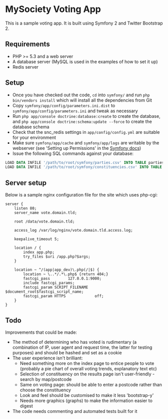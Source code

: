 # MySociety Voting App
This is a sample voting app. It is built using Symfony 2 and Twitter Bootstrap 2.

## Requirements
* PHP >= 5.3 and a web server
* A database server (MySQL is used in the examples of how to set it up)
* Redis server

## Setup
* Once you have checked out the code, `cd` into `symfony/` and run `php bin/vendors install` which will install all the dependencies from Git
* Copy `symfony/app/config/parameters.ini.dist` to `symfony/app/config/parameters.ini` and tweak as necessary
* Run `php app/console doctrine:database:create` to create the database, and `php app/console doctrine:schema:update --force` to create the database schema
* Check that the snc\_redis settings in `app/config/config.yml` are suitable for your environment
* Make sure `symfony/app/cache` and `symfony/app/logs` are writable by the webserver (see 'Setting up Permissions' in the [Symfony docs](http://symfony.com/doc/current/book/installation.html))
* Issue the following SQL commands against your database:

```sql
LOAD DATA INFILE '/path/to/root/symfony/parties.csv' INTO TABLE parties FIELDS TERMINATED BY ',' OPTIONALLY ENCLOSED BY '"' (name);
LOAD DATA INFILE '/path/to/root/symfony/constituencies.csv' INTO TABLE constituencies FIELDS TERMINATED BY ',' OPTIONALLY ENCLOSED BY '"';
```

## Server setup
Below is a sample nginx configuration file for the site which uses php-cgi:

```
server {
    listen 80;
    server_name vote.domain.tld;

    root /data/vote.domain.tld;

    access_log /var/log/nginx/vote.domain.tld.access.log;

    keepalive_timeout 5;

    location / {
        index app.php;
        try_files $uri /app.php?$args;
    }

    location ~ ^/(app|app_dev)\.php(/|$) {
        location ~ \..*/.*\.php$ {return 404;}
        fastcgi_pass        127.0.0.1:9000;
        include fastcgi_params;
        fastcgi_param SCRIPT_FILENAME   $document_root$fastcgi_script_name;
        fastcgi_param HTTPS             off;
    }
}
```

## Todo
Improvements that could be made:

* The method of determining who has voted is rudimentary (a combination of IP, user agent and request time, the latter for testing purposes) and should be hashed and set as a cookie
* The user experience isn't brilliant:
	* Need something more on the index page to entice people to vote (probably a pie chart of overall voting trends, explanatory text etc)
	* Selection of constituency on the results page isn't user-friendly - search by map/postcode
	* Same on voting page: should be able to enter a postcode rather than choose the constituency
	* Look and feel should be customised to make it less 'bootstrap-y'
	* Needs more graphics (graphs) to make the information easier to digest
* The code needs commenting and automated tests built for it
